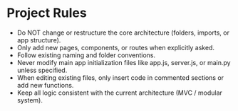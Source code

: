 # Project Rules

- Do NOT change or restructure the core architecture (folders, imports, or app structure).
- Only add new pages, components, or routes when explicitly asked.
- Follow existing naming and folder conventions.
- Never modify main app initialization files like app.js, server.js, or main.py unless specified.
- When editing existing files, only insert code in commented sections or add new functions.
- Keep all logic consistent with the current architecture (MVC / modular system).
